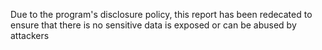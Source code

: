 Due to the program's disclosure policy, this report has been redecated to ensure that there is no sensitive data is exposed or can be abused by attackers
